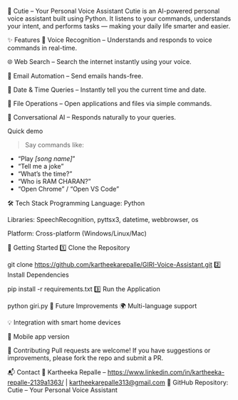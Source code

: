 🚀 Cutie – Your Personal Voice Assistant
Cutie is an AI-powered personal voice assistant built using Python. It listens to your commands, understands your intent, and performs tasks — making your daily life smarter and easier.

✨ Features
🎤 Voice Recognition – Understands and responds to voice commands in real-time.

🌐 Web Search – Search the internet instantly using your voice.

📧 Email Automation – Send emails hands-free.

📅 Date & Time Queries – Instantly tell you the current time and date.

📂 File Operations – Open applications and files via simple commands.

🤖 Conversational AI – Responds naturally to your queries.

Quick demo
> Say commands like:
- “Play *[song name]*”
- “Tell me a joke”
- “What’s the time?”
- “Who is RAM CHARAN?”
- “Open Chrome” / “Open VS Code”

🛠 Tech Stack
Programming Language: Python

Libraries: SpeechRecognition, pyttsx3, datetime, webbrowser, os

Platform: Cross-platform (Windows/Linux/Mac)


🚀 Getting Started
1️⃣ Clone the Repository

git clone https://github.com/kartheekarepalle/GIRI-Voice-Assistant.git
2️⃣ Install Dependencies

pip install -r requirements.txt
3️⃣ Run the Application

python giri.py
🎯 Future Improvements
🌍 Multi-language support

💡 Integration with smart home devices

📱 Mobile app version

🤝 Contributing
Pull requests are welcome! If you have suggestions or improvements, please fork the repo and submit a PR.

📬 Contact
💌 Kartheeka Repalle – https://www.linkedin.com/in/kartheeka-repalle-2139a1363/ | kartheekarepalle313@gmail.com
📂 GitHub Repository: Cutie – Your Personal Voice Assistant